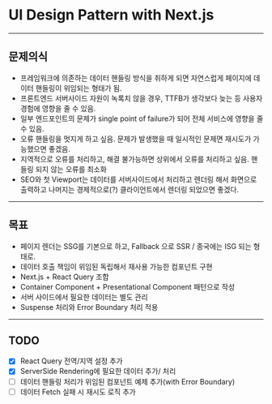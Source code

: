 # UI Design Pattern with Next.js

---

## 문제의식

- 프레임워크에 의존하는 데이터 핸들링 방식을 취하게 되면 자연스럽게 페이지에 데이터 핸들링이 위임되는 형태가 됨.
- 프론트엔드 서버사이드 자원이 녹록치 않을 경우, TTFB가 생각보다 늦는 등 사용자 경험에 영향을 줄 수 있음.
- 일부 엔드포인트의 문제가 single point of failure가 되어 전체 서비스에 영향을 줄 수 있음.
- 오류 핸들링을 멋지게 하고 싶음. 문제가 발생했을 때 일시적인 문제면 재시도가 가능했으면 좋겠음.
- 지역적으로 오류를 처리하고, 해결 불가능하면 상위에서 오류를 처리하고 싶음. 핸들링 되지 않는 오류를 최소화
- SEO와 첫 Viewport는 데이터를 서버사이드에서 처리하고 렌더링 해서 화면으로 출력하고 나머지는 경제적으로(?) 클라이언트에서 렌더링 되었으면 좋겠다.

---

## 목표

- 페이지 렌더는 SSG를 기본으로 하고, Fallback 으로 SSR / 종국에는 ISG 되는 형태로.
- 데이터 호출 책임이 위임된 독립해서 재사용 가능한 컴포넌트 구현
- Next.js + React Query 조합
- Container Component + Presentational Component 패턴으로 작성
- 서버 사이드에서 필요한 데이터는 별도 관리
- Suspense 처리와 Error Boundary 처리 적용

---
## TODO
- [x] React Query 전역/지역 설정 추가
- [x] ServerSide Rendering에 필요한 데이터 추가/ 처리
- [ ] 데이터 핸들링 처리가 위임된 컴포넌트 예제 추가(with Error Boundary)
- [ ] 데이터 Fetch 실패 시 재시도 로직 추가